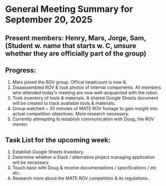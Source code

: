 # General Meeting Summary for September 20, 2025
## Present members: Henry, Mars, Jorge, Sam, (Student w. name that starts w. C, unsure whether they are officially part of the group) 
## Progress:
1. Mars joined the ROV group. Offical headcount is now 6.
2. Disaassembled ROV & took photos of internal components. All members who attended today's meeting are now well-acquainted with the robot.
3. Took inventory of tools & materials. A shared Google Sheets document will be created to track available tools & materials.
4. Group watched ~ 20 minutes of MATE ROV footage to gain insight into actual competition objectives. More research necessary.
5. Currently attmepting to establish communication with Doug, the ROV mentor.

## Task List for the upcoming week:
1. Establish Google Sheets Inventory.
2. Determine whether a Slack / alternative project managing application will be necessary.
3. Touch base with Doug & receive documentations / specifications / etc etc.
4. Research more about the MATE ROV competition & its regulations. 
